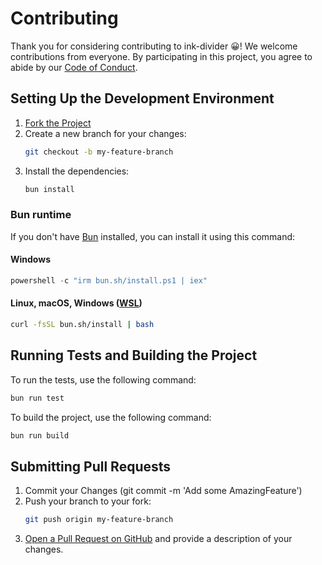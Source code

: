 # Contributing

Thank you for considering contributing to ink-divider 😀! We welcome contributions from everyone. By participating in this project, you agree to abide by our [Code of Conduct](CODE_OF_CONDUCT.md).

## Setting Up the Development Environment

1. [Fork the Project](https://github.com/okineadev/contributors-table-npm/fork)
2. Create a new branch for your changes:
   ```bash
   git checkout -b my-feature-branch
   ```
3. Install the dependencies:
   ```bash
   bun install
   ```

### Bun runtime

If you don't have [Bun](https://bun.sh/) installed, you can install it using this command:

#### Windows

```powershell
powershell -c "irm bun.sh/install.ps1 | iex"
```

#### Linux, macOS, Windows ([WSL](https://learn.microsoft.com/windows/wsl/install))

```bash
curl -fsSL bun.sh/install | bash
```

## Running Tests and Building the Project

To run the tests, use the following command:

```bash
bun run test
```

To build the project, use the following command:

```bash
bun run build
```

## Submitting Pull Requests

1. Commit your Changes (git commit -m 'Add some AmazingFeature')
2. Push your branch to your fork:
   ```bash
   git push origin my-feature-branch
   ```
3. [Open a Pull Request on GitHub](https://github.com/JureSotosek/ink-divider/pulls) and provide a description of your changes.
